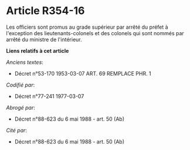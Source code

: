 # Article R354-16

Les officiers sont promus au grade supérieur par arrêté du préfet à l'exception des lieutenants-colonels et des colonels qui
sont nommés par arrêté du ministre de l'intérieur.

**Liens relatifs à cet article**

_Anciens textes_:

  - Décret n°53-170 1953-03-07 ART. 69 REMPLACE PHR. 1

_Codifié par_:

  - Décret n°77-241 1977-03-07

_Abrogé par_:

  - Décret n°88-623 du 6 mai 1988 - art. 50 (Ab)

_Cité par_:

  - Décret n°88-623 du 6 mai 1988 - art. 50 (Ab)

